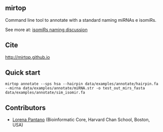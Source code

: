mirtop
---------

Command line tool to annotate with a standard naming miRNAs e isomiRs.

See more at: [isomiRs naming discussion](https://github.com/miRTop/incubator/blob/master/isomirs/isomir_naming.md)

Cite
---------

http://mirtop.github.io

Quick start
-----------

`mirtop annotate --sps hsa --hairpin data/examples/annotate/hairpin.fa --mirna data/examples/annotate/miRNA.str -o test_out_mirs_fasta data/examples/annotate/sim_isomir.fa`

Contributors
------------

* [Lorena Pantano](https://github.com/lpantano) (Bioinformatic Core, Harvard Chan School, Boston, USA)

